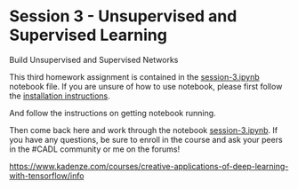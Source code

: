 # Session 3 - Unsupervised and Supervised Learning
<p class="lead">
Build Unsupervised and Supervised Networks
</p>

This third homework assignment is contained in the [session-3.ipynb](session-3.ipynb) notebook file.  If you are unsure of how to use notebook, please first follow the [installation instructions](../README.md#installation-preliminaries).

And follow the instructions on getting notebook running.

Then come back here and work through the notebook [session-3.ipynb](session-3.ipynb).  If you have any questions, be sure to enroll in the course and ask your peers in the \#CADL community or me on the forums!

https://www.kadenze.com/courses/creative-applications-of-deep-learning-with-tensorflow/info
